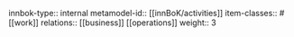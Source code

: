 innbok-type:: internal
metamodel-id:: [[innBoK/activities]]
item-classes:: #[[work]]
relations:: [[business]] [[operations]]
weight:: 3


